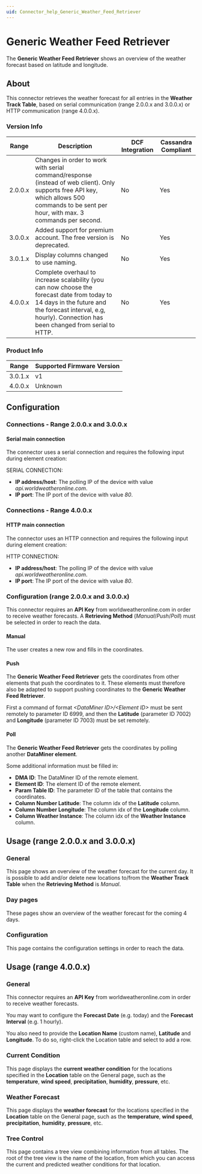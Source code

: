 ```yaml
---
uid: Connector_help_Generic_Weather_Feed_Retriever
---
```


# Generic Weather Feed Retriever

The **Generic Weather Feed Retriever** shows an overview of the weather forecast based on latitude and longitude.

## About

This connector retrieves the weather forecast for all entries in the **Weather Track Table**, based on serial communication (range 2.0.0.x and 3.0.0.x) or HTTP communication (range 4.0.0.x).

### Version Info

| Range | Description | DCF Integration | Cassandra Compliant |
|--|--|--|--|
| 2.0.0.x | Changes in order to work with serial command/response (instead of web client). Only supports free API key, which allows 500 commands to be sent per hour, with max. 3 commands per second. | No | Yes |
| 3.0.0.x | Added support for premium account. The free version is deprecated. | No | Yes |
| 3.0.1.x | Display columns changed to use naming. | No | Yes |
| 4.0.0.x | Complete overhaul to increase scalability (you can now choose the forecast date from today to 14 days in the future and the forecast interval, e.g, hourly). Connection has been changed from serial to HTTP. | No | Yes |

### Product Info

| Range | Supported Firmware Version |
|------------------|-----------------------------|
| 3.0.1.x          | v1                          |
| 4.0.0.x          | Unknown                     |

## Configuration

### Connections - Range 2.0.0.x and 3.0.0.x

#### Serial main connection

The connector uses a serial connection and requires the following input during element creation:

SERIAL CONNECTION:

- **IP address/host**: The polling IP of the device with value *api.worldweatheronline.com*.
- **IP port**: The IP port of the device with value *80*.

### Connections - Range 4.0.0.x

#### HTTP main connection

The connector uses an HTTP connection and requires the following input during element creation:

HTTP CONNECTION:

- **IP address/host**: The polling IP of the device with value *api.worldweatheronline.com*.
- **IP port**: The IP port of the device with value *80*.

### Configuration (range 2.0.0.x and 3.0.0.x)

This connector requires an **API Key** from worldweatheronline.com in order to receive weather forecasts. A **Retrieving Method** (*Manual*/*Push*/*Poll*) must be selected in order to reach the data.

#### Manual

The user creates a new row and fills in the coordinates.

#### Push

The **Generic Weather Feed Retriever** gets the coordinates from other elements that push the coordinates to it. These elements must therefore also be adapted to support pushing coordinates to the **Generic Weather Feed Retriever**.

First a command of format *\<DataMiner ID\>/\<Element ID\>* must be sent remotely to parameter ID 6999, and then the **Latitude** (parameter ID 7002) and **Longitude** (parameter ID 7003) must be set remotely.

#### Poll

The **Generic Weather Feed Retriever** gets the coordinates by polling another **DataMiner element**.

Some additional information must be filled in:

- **DMA ID**: The DataMiner ID of the remote element.
- **Element ID**: The element ID of the remote element.
- **Param Table ID**: The parameter ID of the table that contains the coordinates.
- **Column Number Latitude**: The column idx of the **Latitude** column.
- **Column Number Longitude**: The column idx of the **Longitude** column.
- **Column Weather Instance**: The column idx of the **Weather Instance** column.

## Usage (range 2.0.0.x and 3.0.0.x)

### General

This page shows an overview of the weather forecast for the current day. It is possible to add and/or delete new locations to/from the **Weather Track Table** when the **Retrieving Method** is *Manual*.

### Day pages

These pages show an overview of the weather forecast for the coming 4 days.

### Configuration

This page contains the configuration settings in order to reach the data.

## Usage (range 4.0.0.x)

### General

This connector requires an **API Key** from worldweatheronline.com in order to receive weather forecasts.

You may want to configure the **Forecast Date** (e.g. today) and the **Forecast Interval** (e.g. 1 hourly).

You also need to provide the **Location Name** (custom name), **Latitude** and **Longitude**. To do so, right-click the Location table and select to add a row.

### Current Condition

This page displays the **current weather condition** for the locations specified in the **Location** table on the General page, such as the **temperature**, **wind speed**, **precipitation**, **humidity**, **pressure**, etc.

### Weather Forecast

This page displays the **weather forecast** for the locations specified in the **Location** table on the General page, such as the **temperature**, **wind speed**, **precipitation**, **humidity**, **pressure**, etc.

### Tree Control

This page contains a tree view combining information from all tables. The root of the tree view is the name of the location, from which you can access the current and predicted weather conditions for that location.
